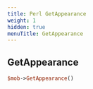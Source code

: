 ```yaml
---
title: Perl GetAppearance
weight: 1
hidden: true
menuTitle: GetAppearance
---
```

## GetAppearance
```perl
$mob->GetAppearance()
```